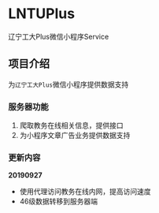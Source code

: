 # LNTUPlus
辽宁工大Plus微信小程序Service

## 项目介绍
为`辽宁工大Plus`微信小程序提供数据支持

### 服务器功能
1. 爬取教务在线相关信息，提供接口
2. 为小程序文章广告业务提供数据支持

### 更新内容
**20190927**
- 使用代理访问教务在线内网，提高访问速度
- 46级数据转移到服务器端
